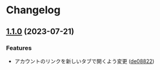 # Changelog

## [1.1.0](https://github.com/hakshu25/resume/compare/v1.0.1...v1.1.0) (2023-07-21)


### Features

* アカウントのリンクを新しいタブで開くよう変更 ([de08822](https://github.com/hakshu25/resume/commit/de088224a673831c5a58a948def19245ebda76ec))
